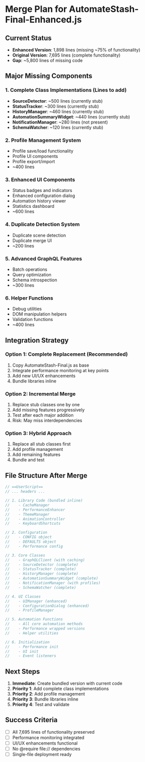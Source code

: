 # Merge Plan for AutomateStash-Final-Enhanced.js

## Current Status
- **Enhanced Version**: 1,898 lines (missing ~75% of functionality)
- **Original Version**: 7,695 lines (complete functionality)
- **Gap**: ~5,800 lines of missing code

## Major Missing Components

### 1. Complete Class Implementations (Lines to add)
- **SourceDetector**: ~500 lines (currently stub)
- **StatusTracker**: ~300 lines (currently stub)  
- **HistoryManager**: ~460 lines (currently stub)
- **AutomationSummaryWidget**: ~440 lines (currently stub)
- **NotificationManager**: ~280 lines (not present)
- **SchemaWatcher**: ~120 lines (currently stub)

### 2. Profile Management System
- Profile save/load functionality
- Profile UI components
- Profile export/import
- ~400 lines

### 3. Enhanced UI Components
- Status badges and indicators
- Enhanced configuration dialog
- Automation history viewer
- Statistics dashboard
- ~600 lines

### 4. Duplicate Detection System
- Duplicate scene detection
- Duplicate merge UI
- ~200 lines

### 5. Advanced GraphQL Features
- Batch operations
- Query optimization
- Schema introspection
- ~300 lines

### 6. Helper Functions
- Debug utilities
- DOM manipulation helpers
- Validation functions
- ~400 lines

## Integration Strategy

### Option 1: Complete Replacement (Recommended)
1. Copy AutomateStash-Final.js as base
2. Integrate performance monitoring at key points
3. Add new UI/UX enhancements
4. Bundle libraries inline

### Option 2: Incremental Merge
1. Replace stub classes one by one
2. Add missing features progressively
3. Test after each major addition
4. Risk: May miss interdependencies

### Option 3: Hybrid Approach
1. Replace all stub classes first
2. Add profile management
3. Add remaining features
4. Bundle and test

## File Structure After Merge

```javascript
// ==UserScript==
// ... headers ...

// 1. Library Code (bundled inline)
//    - CacheManager
//    - PerformanceEnhancer
//    - ThemeManager
//    - AnimationController
//    - KeyboardShortcuts

// 2. Configuration
//    - CONFIG object
//    - DEFAULTS object
//    - Performance config

// 3. Core Classes
//    - GraphQLClient (with caching)
//    - SourceDetector (complete)
//    - StatusTracker (complete)
//    - HistoryManager (complete)
//    - AutomationSummaryWidget (complete)
//    - NotificationManager (with profiles)
//    - SchemaWatcher (complete)

// 4. UI Classes
//    - UIManager (enhanced)
//    - ConfigurationDialog (enhanced)
//    - ProfileManager

// 5. Automation Functions
//    - All core automation methods
//    - Performance wrapped versions
//    - Helper utilities

// 6. Initialization
//    - Performance init
//    - UI init
//    - Event listeners
```

## Next Steps

1. **Immediate**: Create bundled version with current code
2. **Priority 1**: Add complete class implementations
3. **Priority 2**: Add profile management
4. **Priority 3**: Bundle libraries inline
5. **Priority 4**: Test and validate

## Success Criteria
- [ ] All 7,695 lines of functionality preserved
- [ ] Performance monitoring integrated
- [ ] UI/UX enhancements functional
- [ ] No @require file:// dependencies
- [ ] Single-file deployment ready